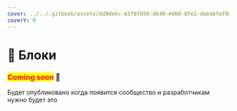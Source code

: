 ```yaml
---
cover: ../../.gitbook/assets/dd9dekc-61f8f856-d640-4d60-8fe2-dababfef02c1.gif
coverY: 0
---
```


# 🧊 Блоки

### <mark style="color:red;">**Coming soon**</mark> 👻

Будет опубликовано когда появится сообщество и разработчикам нужно будет это
